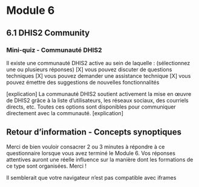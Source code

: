 # Module 6

## 6.1 DHIS2 Community

### Mini-quiz - Communauté DHIS2

Il existe une communauté DHIS2 active au sein de laquelle :
(sélectionnez une ou plusieurs réponses)
[X] vous pouvez discuter de questions techniques
[X] vous pouvez demander une assistance technique
[X] vous pouvez émettre des suggestions de nouvelles fonctionnalités

[explication]
La communauté DHIS2 soutient activement la mise en œuvre de DHIS2 grâce à la liste d’utilisateurs, les réseaux sociaux, des courriels directs, etc. Toutes ces options sont disponibles pour communiquer directement avec la communauté.
[explication]

## Retour d’information - Concepts synoptiques

Merci de bien vouloir consacrer 2 ou 3 minutes à répondre à ce questionnaire lorsque vous avez terminé le Module 6. Vos réponses attentives auront une réelle influence sur la manière dont les formations de ce type sont organisées. Merci !

Il semblerait que votre navigateur n’est pas compatible avec iframes
